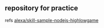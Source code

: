 ## repository for practice
refs [alexa/skill-sample-nodejs-highlowgame](https://github.com/alexa/skill-sample-nodejs-highlowgame)